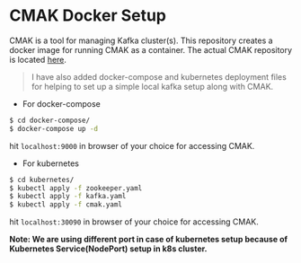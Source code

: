 # CMAK Docker Setup

CMAK is a tool for managing Kafka cluster(s). This repository creates a docker image for running CMAK as a container. The actual CMAK repository is located [here](https://github.com/yahoo/CMAK).

> I have also added docker-compose and kubernetes deployment files for helping to set up a simple local kafka setup along with CMAK.

* For docker-compose

```sh
$ cd docker-compose/
$ docker-compose up -d
```
hit `localhost:9000` in browser of your choice for accessing CMAK.

* For kubernetes

```sh
$ cd kubernetes/
$ kubectl apply -f zookeeper.yaml 
$ kubectl apply -f kafka.yaml
$ kubectl apply -f cmak.yaml
```

hit `localhost:30090` in browser of your choice for accessing CMAK.

**Note: We are using different port in case of kubernetes setup because of Kubernetes Service(NodePort) setup in k8s cluster.**